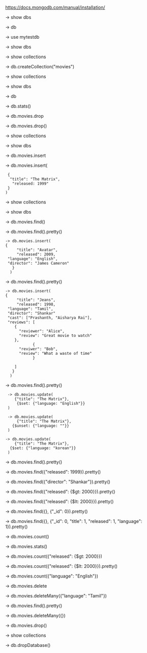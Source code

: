 https://docs.mongodb.com/manual/installation/

-> show dbs

-> db

-> use mytestdb

-> show dbs

-> show collections

-> db.createCollection("movies")

-> show collections

-> show dbs

-> db

-> db.stats()

-> db.movies.drop

-> db.movies.drop()

-> show collections

-> show dbs

-> db.movies.insert

   -> db.movies.insert(
  
     {
      "title": "The Matrix",
       "released: 1999"
     }
    )

-> show collections

-> show dbs

-> db.movies.find()

-> db.movies.find().pretty()

    -> db.movies.insert(
	{
         "title": "Avatar",
         "released": 2009,
	 "language": "English",
	 "director": "James Cameron"
       }
      )
-> db.movies.find().pretty()

    -> db.movies.insert(
	{
         "title": "Jeans",
         "released": 1998,
	 "language": "Tamil",
	 "director": "Shankar"
	 "cast": ["Prashanth, "Aisharya Rai"],
	 "reviews": [
		{
		  "reviewer": "Alice",
 		  "review": "Great movie to watch"
		},
                {
		  "reviwer": "Bob",
		  "review": "What a waste of time"
                }
		
		] 
       }
      ) 
   
-> db.movies.find().pretty()

     -> db.movies.update(
        {"title": "The Matrix"}, 
         {$set: {"language: "English"}}
     )

     -> db.movies.update(
         {"title": "The Matrix"}, 
       {$unset: {"language: ""}}
     )

    -> db.movies.update(
        {"title": "The Matrix"}, 
      {$set: {"language: "korean"}}
     )

-> db.movies.find().pretty()

-> db.movies.find({"released": 1999}).pretty()

-> db.movies.find({"director": "Shankar"}).pretty()

-> db.movies.find({"released": {$gt: 2000}}).pretty()

-> db.movies.find({"released": {$lt: 2000}}).pretty()

-> db.movies.find({}, {"_id": 0}).pretty()

-> db.movies.find({}, {"_id": 0, "title": 1, "released": 1, "language": 1}).pretty()

-> db.movies.count()

-> db.movies.stats()

-> db.movies.count({"released": {$gt: 2000}}) 

-> db.movies.count({"released": {$lt: 2000}}).pretty()

-> db.movies.count({"language": "English"}) 

-> db.movies.delete

-> db.movies.deleteMany({"language": "Tamil"})

-> db.movies.find().pretty()

-> db.movies.deleteMany({})

-> db.movies.drop()

-> show collections

-> db.dropDatabase()
